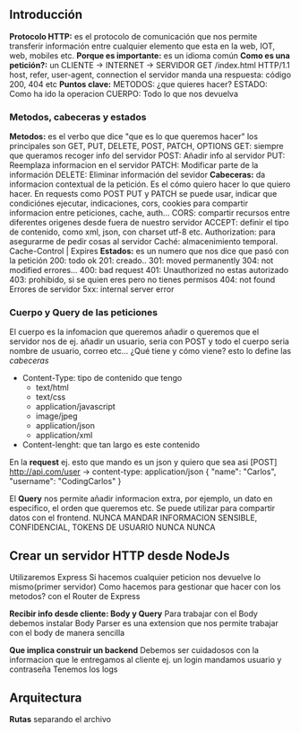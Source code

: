## Introducción

**Protocolo HTTP:** es el protocolo de comunicación que nos permite transferir información entre cualquier elemento que esta en la web, IOT, web, mobiles etc.
**Porque es importante:** es un idioma común
**Como es una petición?:** un CLIENTE -> INTERNET -> SERVIDOR
GET /index.html HTTP/1.1
host, refer, user-agent, connection
el servidor manda una respuesta: código 200, 404 etc
**Puntos clave:** METODOS: ¿que quieres hacer?
ESTADO: Como ha ido la operacion
CUERPO: Todo lo que nos devuelva

### Metodos, cabeceras y estados

**Metodos:** es el verbo que dice "que es lo que queremos hacer" los principales son GET, PUT, DELETE, POST, PATCH, OPTIONS
GET: siempre que queramos recoger info del servidor
POST: Añadir info al servidor
PUT: Reemplaza informacion en el servidor
PATCH: Modificar parte de la información
DELETE: Eliminar información del sevidor
**Cabeceras:** da informacion contextual de la petición. Es el cómo quiero hacer lo que quiero hacer.
En requests como POST PUT y PATCH se puede usar, indicar que condiciónes ejecutar, indicaciones, cors, cookies para compartir informacion entre peticiones, cache, auth...
CORS: compartir recursos entre diferentes origenes desde fuera de nuestro servidor
ACCEPT: definir el tipo de contenido, como xml, json, con charset utf-8 etc.
Authorization: para asegurarme de pedir cosas al servidor
Caché: almacenimiento temporal. Cache-Control | Expires
**Estados:** es un numero que nos dice que pasó con la petición
200: todo ok
201: creado..
301: moved permanently
304: not modified
errores...
400: bad request
401: Unauthorized no estas autorizado
403: prohibido, si se quien eres pero no tienes permisos
404: not found
Errores de servidor
5xx: internal server error

### Cuerpo y Query de las peticiones

El cuerpo es la infomacion que queremos añadir o queremos que el servidor nos de
ej. añadir un usuario, seria con POST y todo el cuerpo seria nombre de usuario, correo etc...
¿Qué tiene y cómo viene? esto lo define las _cabeceras_

- Content-Type: tipo de contenido que tengo
  - text/html
  - text/css
  - application/javascript
  - image/jpeg
  - application/json
  - application/xml
- Content-lenght: que tan largo es este contenido

En la **request** ej. esto que mando es un json y quiero que sea asi
[POST]
http://api.com/user
-> content-type: application/json
{
"name": "Carlos",
"username": "CodingCarlos"
}

El **Query** nos permite añadir informacion extra, por ejemplo, un dato en especifico, el orden que queremos etc.
Se puede utilizar para compartir datos con el frontend. NUNCA MANDAR INFORMACION SENSIBLE, CONFIDENCIAL, TOKENS DE USUARIO NUNCA NUNCA

## Crear un servidor HTTP desde NodeJs

Utilizaremos Express
Si hacemos cualquier peticion nos devuelve lo mismo(primer servidor)
Como hacemos para gestionar que hacer con los metodos? con el Router de Express

**Recibir info desde cliente: Body y Query**
Para trabajar con el Body debemos instalar Body Parser
es una extension que nos permite trabajar con el body de manera sencilla

**Que implica construir un backend**
Debemos ser cuidadosos con la informacion que le entregamos al cliente
ej. un login
mandamos usuario y contraseña
Tenemos los logs

## Arquitectura

**Rutas**
separando el archivo
